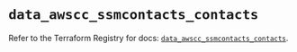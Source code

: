 # `data_awscc_ssmcontacts_contacts`

Refer to the Terraform Registry for docs: [`data_awscc_ssmcontacts_contacts`](https://registry.terraform.io/providers/hashicorp/awscc/0.70.0/docs/data-sources/ssmcontacts_contacts).
